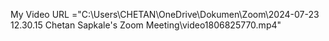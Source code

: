 My Video URL ="C:\Users\CHETAN\OneDrive\Dokumen\Zoom\2024-07-23 12.30.15 Chetan Sapkale's Zoom Meeting\video1806825770.mp4"